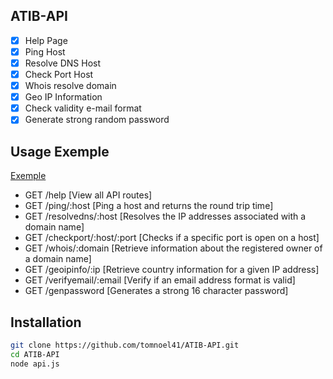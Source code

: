 ## ATIB-API

- [x] Help Page
- [x] Ping Host
- [x] Resolve DNS Host
- [x] Check Port Host
- [x] Whois resolve domain
- [x] Geo IP Information
- [x] Check validity e-mail format
- [x] Generate strong random password

## Usage Exemple

<a href="https://api.atib.network/help" target="_blank">Exemple</a>
- GET /help [View all API routes]
- GET /ping/:host [Ping a host and returns the round trip time]
- GET /resolvedns/:host [Resolves the IP addresses associated with a domain name]
- GET /checkport/:host/:port [Checks if a specific port is open on a host]
- GET /whois/:domain [Retrieve information about the registered owner of a domain name]
- GET /geoipinfo/:ip [Retrieve country information for a given IP address]
- GET /verifyemail/:email [Verify if an email address format is valid]
- GET /genpassword [Generates a strong 16 character password]


## Installation

```bash
git clone https://github.com/tomnoel41/ATIB-API.git
cd ATIB-API
node api.js
```
